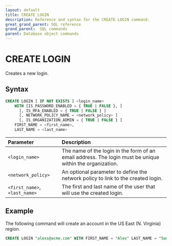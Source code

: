 ```yaml
---
layout: default
title: CREATE LOGIN
description: Reference and syntax for the CREATE LOGIN command.
great_grand_parent: SQL reference
grand_parent:  SQL commands
parent: Database object commands
---
```


# CREATE LOGIN
Creates a new login.

## Syntax

```sql
CREATE LOGIN [ IF NOT EXISTS ] <login_name> 
	WITH [IS_PASSWORD_ENABLED = { TRUE | FALSE }, ]
      [, IS_MFA_ENABLED = { TRUE | FALSE } ]
      [, NETWORK_POLICY_NAME = <network_policy> ]
      [, IS_ORGANIZATION_ADMIN = { TRUE | FALSE } ]
	FIRST_NAME = <first_name>,
	LAST_NAME = <last_name> 
```


| Parameter  | Description |
| :--------- | :---------- |
| `<login_name>`                              | The name of the login in the form of an email address. The login must be unique within the organization.   |
| `<network_policy>`                      | An optional parameter to define the network policy to link to the created login. |         
| `<first_name>`, `<last_name>` | The first and last name of the user that will use the created login. |

## Example

The following command will create an account in the US East (N. Virginia) region.

```sql
CREATE LOGIN "alexs@acme.com" WITH FIRST_NAME = "Alex" LAST_NAME = "Summers";
```
